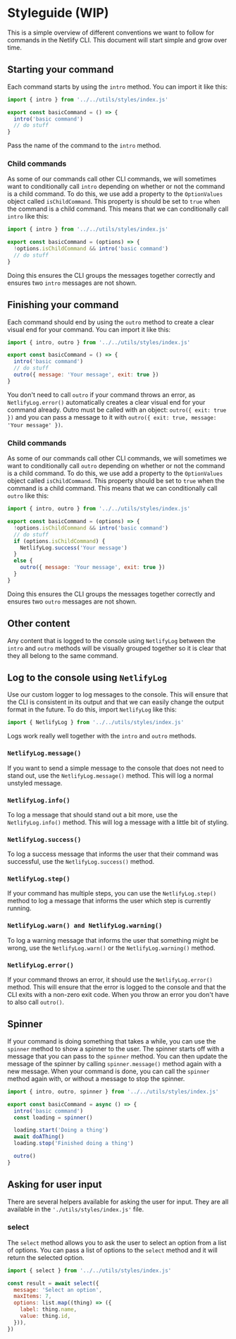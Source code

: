# Styleguide (WIP)

This is a simple overview of different conventions we want to follow for commands in the Netlify CLI. This document will
start simple and grow over time.

## Starting your command

Each command starts by using the `intro` method. You can import it like this:

```js
import { intro } from '../../utils/styles/index.js'

export const basicCommand = () => {
  intro('basic command')
  // do stuff
}
```

Pass the name of the command to the `intro` method.

### Child commands

As some of our commands call other CLI commands, we will sometimes want to conditionally call `intro` depending on
whether or not the command is a child command. To do this, we use add a property to the `OptionValues` object called
`isChildCommand`. This property is should be set to `true` when the command is a child command. This means that we can
conditionally call `intro` like this:

```js
import { intro } from '../../utils/styles/index.js'

export const basicCommand = (options) => {
  !options.isChildCommand && intro('basic command')
  // do stuff
}
```

Doing this ensures the CLI groups the messages together correctly and ensures two `intro` messages are not shown.

## Finishing your command

Each command should end by using the `outro` method to create a clear visual end for your command. You can import it
like this:

```js
import { intro, outro } from '../../utils/styles/index.js'

export const basicCommand = () => {
  intro('basic command')
  // do stuff
  outro({ message: 'Your message', exit: true })
}
```

You don't need to call `outro` if your command throws an error, as `NetlifyLog.error()` automatically creates a clear
visual end for your command already. Outro must be called with an object:
`outro({ exit: true })` and you can pass a message to it with `outro({ exit: true, message: 'Your message' })`.

### Child commands

As some of our commands call other CLI commands, we will sometimes we want to conditionally call `outro` depending
on whether or not the command is a child command. To do this, we use add a property to the `OptionValues` object
called `isChildCommand`. This property should be set to `true` when the command is a child command. This means that we can
conditionally call `outro` like this:

```js
import { intro, outro } from '../../utils/styles/index.js'

export const basicCommand = (options) => {
  !options.isChildCommand && intro('basic command')
  // do stuff
  if (options.isChildCommand) {
    NetlifyLog.success('Your message')
  }
  else {
    outro({ message: 'Your message', exit: true })
  }
}
```

Doing this ensures the CLI groups the messages together correctly and ensures two `outro` messages are not shown.

## Other content

Any content that is logged to the console using `NetlifyLog` between the `intro` and `outro` methods will be visually
grouped together so it is clear that they all belong to the same command.

## Log to the console using `NetlifyLog`

Use our custom logger to log messages to the console. This will ensure that the CLI is consistent in its output and that
we can easily change the output format in the future. To do this, import `NetlifyLog` like this:

```js
import { NetlifyLog } from '../../utils/styles/index.js'
```

Logs work really well together with the `intro` and `outro` methods.

### `NetlifyLog.message()`

If you want to send a simple message to the console that does not need to stand out, use the `NetlifyLog.message()`
method. This will log a normal unstyled message.

### `NetlifyLog.info()`

To log a message that should stand out a bit more, use the `NetlifyLog.info()` method. This will log a message with a
little bit of styling.

### `NetlifyLog.success()`

To log a success message that informs the user that their command was successful, use the `NetlifyLog.success()` method.

### `NetlifyLog.step()`

If your command has multiple steps, you can use the `NetlifyLog.step()` method to log a message that informs the user
which step is currently running.

### `NetlifyLog.warn() and NetlifyLog.warning()`

To log a warning message that informs the user that something might be wrong, use the `NetlifyLog.warn()` or the
`NetlifyLog.warning()` method.

### `NetlifyLog.error()`

If your command throws an error, it should use the `NetlifyLog.error()` method. This will ensure that the error is
logged to the console and that the CLI exits with a non-zero exit code. When you throw an error you don't have to also
call `outro()`.

## Spinner

If your command is doing something that takes a while, you can use the `spinner` method to show a spinner to the user.
The spinner starts off with a message that you can pass to the `spinner` method. You can then update the message of the
spinner by calling `spinner.message()` method again with a new message. When your command is done, you can call the
`spinner` method again with, or without a message to stop the spinner.

```js
import { intro, outro, spinner } from '../../utils/styles/index.js'

export const basicCommand = async () => {
  intro('basic command')
  const loading = spinner()

  loading.start('Doing a thing')
  await doAThing()
  loading.stop('Finished doing a thing')

  outro()
}
```

## Asking for user input

There are several helpers available for asking the user for input. They are all available in the
`'./utils/styles/index.js'` file.

### select

The `select` method allows you to ask the user to select an option from a list of options. You can pass a list of
options to the `select` method and it will return the selected option.

```js
import { select } from '../../utils/styles/index.js'

const result = await select({
  message: 'Select an option',
  maxItems: 7,
  options: list.map((thing) => ({
    label: thing.name,
    value: thing.id,
  })),
})
```
